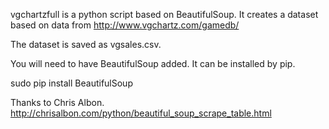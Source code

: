 vgchartzfull is a python script based on BeautifulSoup.
It creates a dataset based on data from 
http://www.vgchartz.com/gamedb/

The dataset is saved as vgsales.csv.

You will need to have BeautifulSoup added.
It can be installed by pip.

sudo pip install BeautifulSoup

Thanks to Chris Albon.
http://chrisalbon.com/python/beautiful_soup_scrape_table.html
